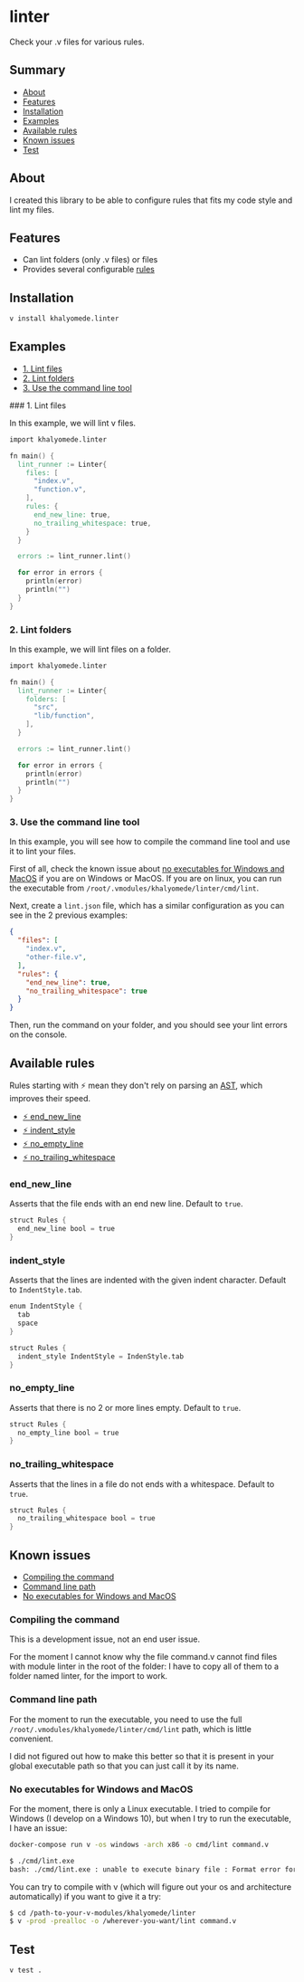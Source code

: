 # linter

Check your .v files for various rules.

## Summary

- [About](#about)
- [Features](#features)
- [Installation](#installation)
- [Examples](#examples)
- [Available rules](#available-rules)
- [Known issues](#known-issues)
- [Test](#test)

## About

I created this library to be able to configure rules that fits my code style and lint my files.

## Features

- Can lint folders (only .v files) or files
- Provides several configurable [rules](#available-rules)

## Installation

```bash
v install khalyomede.linter
```

## Examples

- [1. Lint files](#1-lint-files)
- [2. Lint folders](#2-lint-folders)
- [3. Use the command line tool](#3-use-the-command-line-tool)

### 1. Lint files

In this example, we will lint v files.

```v
import khalyomede.linter

fn main() {
  lint_runner := Linter{
    files: [
      "index.v",
      "function.v",
    ],
    rules: {
      end_new_line: true,
      no_trailing_whitespace: true,
    }
  }

  errors := lint_runner.lint()

  for error in errors {
    println(error)
    println("")
  }
}
```

### 2. Lint folders

In this example, we will lint files on a folder.

```v
import khalyomede.linter

fn main() {
  lint_runner := Linter{
    folders: [
      "src",
      "lib/function",
    ],
  }

  errors := lint_runner.lint()

  for error in errors {
    println(error)
    println("")
  }
}
```

### 3. Use the command line tool

In this example, you will see how to compile the command line tool and use it to lint your files.

First of all, check the known issue about [no executables for Windows and MacOS](#no-executables-for-windows-and-mac-os) if you are on Windows or MacOS. If you are on linux, you can run the executable from `/root/.vmodules/khalyomede/linter/cmd/lint`.

Next, create a `lint.json` file, which has a similar configuration as you can see in the 2 previous examples:

```json
{
  "files": [
    "index.v",
    "other-file.v",
  ],
  "rules": {
    "end_new_line": true,
    "no_trailing_whitespace": true
  }
}
```

Then, run the command on your folder, and you should see your lint errors on the console.

## Available rules

Rules starting with ⚡ mean they don't rely on parsing an [AST](https://en.wikipedia.org/wiki/Abstract_syntax_tree), which improves their speed.

- [⚡ end_new_line](#end_new_line)
- [⚡ indent_style](#indent_style)
- [⚡ no_empty_line](#no_empty_line)
- [⚡ no_trailing_whitespace](#no_trailing_whitespace)

### end_new_line

Asserts that the file ends with an end new line. Default to `true`.

```v
struct Rules {
  end_new_line bool = true
}
```

### indent_style

Asserts that the lines are indented with the given indent character. Default to `IndentStyle.tab`.

```v
enum IndentStyle {
  tab
  space
}

struct Rules {
  indent_style IndentStyle = IndenStyle.tab
}
```

### no_empty_line

Asserts that there is no 2 or more lines empty. Default to `true`.

```v
struct Rules {
  no_empty_line bool = true
}
```

### no_trailing_whitespace

Asserts that the lines in a file do not ends with a whitespace. Default to `true`.

```v
struct Rules {
  no_trailing_whitespace bool = true
}
```

## Known issues

- [Compiling the command](#compiling-the-command)
- [Command line path](#command-line-path)
- [No executables for Windows and MacOS](#no-executables-for-windows-and-mac-os)

### Compiling the command

This is a development issue, not an end user issue.

For the moment I cannot know why the file command.v cannot find files with module linter in the root of the folder: I have to copy all of them to a folder named linter, for the import to work.


### Command line path

For the moment to run the executable, you need to use the full `/root/.vmodules/khalyomede/linter/cmd/lint` path, which is little convenient.

I did not figured out how to make this better so that it is present in your global executable path so that you can just call it by its name.

### No executables for Windows and MacOS

For the moment, there is only a Linux executable. I tried to compile for Windows (I develop on a Windows 10), but when I try to run the executable, I have an issue:

```bash
docker-compose run v -os windows -arch x86 -o cmd/lint command.v
```

```bash
$ ./cmd/lint.exe
bash: ./cmd/lint.exe : unable to execute binary file : Format error for exec()
```

You can try to compile with v (which will figure out your os and architecture automatically) if you want to give it a try:

```bash
$ cd /path-to-your-v-modules/khalyomede/linter
$ v -prod -prealloc -o /wherever-you-want/lint command.v
```

## Test

```v
v test .
```
